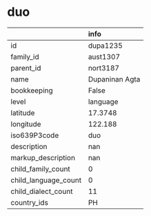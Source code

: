 # duo
|                      | info           |
|:---------------------|:---------------|
| id                   | dupa1235       |
| family_id            | aust1307       |
| parent_id            | nort3187       |
| name                 | Dupaninan Agta |
| bookkeeping          | False          |
| level                | language       |
| latitude             | 17.3748        |
| longitude            | 122.188        |
| iso639P3code         | duo            |
| description          | nan            |
| markup_description   | nan            |
| child_family_count   | 0              |
| child_language_count | 0              |
| child_dialect_count  | 11             |
| country_ids          | PH             |